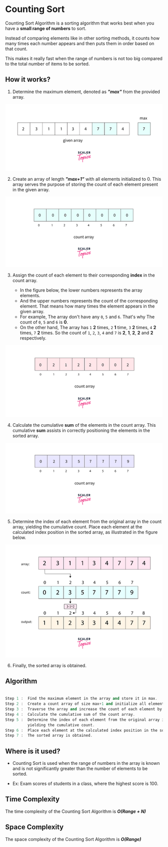 # Counting Sort

Counting Sort Algorithm is a sorting algorithm that works best when you have a **small range of numbers** to sort.

Instead of comparing elements like in other sorting methods, it counts how many times each number appears and then puts them in order based on that count.

This makes it really fast when the range of numbers is not too big compared to the total number of items to be sorted.

## How it works?

1. Determine the maximum element, denoted as ***"max"*** from the provided array.

![Given Array](https://github.com/Tayeb-Ahmed-TAS/Images/blob/bc5d366ddb8fe86cea9300db3480cc756a69a340/given%20array.png)

2. Create an array of length ***"max+1"*** with all elements initialized to 0. This array serves the purpose of storing the count of each element present in the given array.

![Count Array](https://github.com/Tayeb-Ahmed-TAS/Images/blob/bc5d366ddb8fe86cea9300db3480cc756a69a340/count%20array.png)

3. Assign the count of each element to their corresponding **index** in the count array.

    - In the figure below, the lower numbers represents the array elements.
    - And the upper numbers represents the count of the corresponding element. That means how many times the element appears in the given array.
    - For example, The array don't have any ``0``, ``5`` and ``6``. That's why The count of ``0``, ``5`` and ``6`` is **0**.
    - On the other hand, The array has ``1`` **2** times, ``2`` **1** time, ``3`` **2** times, ``4`` **2** times, ``7`` **2** times. So the count of ``1``, ``2``, ``3``, ``4`` and ``7`` is **2**, **1**, **2**, **2** and **2** respectively.

![Count Array 1](https://github.com/Tayeb-Ahmed-TAS/Images/blob/bc5d366ddb8fe86cea9300db3480cc756a69a340/count%20array%201.png)

4. Calculate the cumulative **sum** of the elements in the count array. This cumulative **sum** assists in correctly positioning the elements in the sorted array.

![Count Array 2](https://github.com/Tayeb-Ahmed-TAS/Images/blob/bc5d366ddb8fe86cea9300db3480cc756a69a340/count%20array%202.png)

5. Determine the index of each element from the original array in the count array, yielding the cumulative count. Place each element at the calculated index position in the sorted array, as illustrated in the figure below.

![Sorted Array](https://github.com/Tayeb-Ahmed-TAS/Images/blob/bc5d366ddb8fe86cea9300db3480cc756a69a340/sorted%20array.png)

6. Finally, the sorted array is obtained.

## Algorithm

```cpp

Step 1 :  Find the maximum element in the array and store it in max.
Step 2 :  Create a count array of size max+1 and initialize all elements to 0.
Step 3 :  Traverse the array and increase the count of each element by 1.
Step 4 :  Calculate the cumulative sum of the count array.
Step 5 :  Determine the index of each element from the original array in the count array,
          yielding the cumulative count.
Step 6 :  Place each element at the calculated index position in the sorted array.
Step 7 :  The sorted array is obtained.

```

## Where is it used?

- Counting Sort is used when the range of numbers in the array is known and is not significantly greater than the number of elements to be sorted.

- Ex: Exam scores of students in a class, where the highest score is 100.

## Time Complexity

The time complexity of the Counting Sort Algorithm is ***O(Range + N)***

## Space Complexity

The space complexity of the Counting Sort Algorithm is ***O(Range)***
